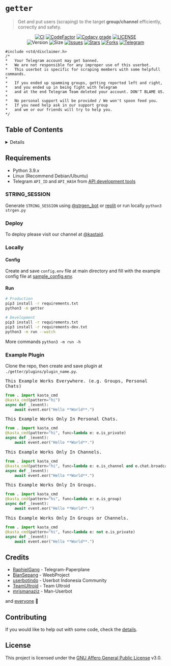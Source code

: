 # `getter`

> Get and put users (scraping) to the target **group/channel** efficiently, correctly and safety.

<p align="center">
    <a href="https://github.com/kastaid/getter/actions/workflows/ci.yml"><img alt="CI" src="https://img.shields.io/github/workflow/status/kastaid/getter/CI?logo=github&label=CI" /></a>
    <a href="https://www.codefactor.io/repository/github/kastaid/getter"><img alt="CodeFactor" src="https://www.codefactor.io/repository/github/kastaid/getter/badge" /></a>
    <a href="https://app.codacy.com/gh/kastaid/getter/dashboard"><img alt="Codacy grade" src="https://img.shields.io/codacy/grade/2f86ed8f8534424c8d4cdaa197dc5ce2?logo=codacy" /></a>
    <a href="https://github.com/kastaid/getter/blob/main/LICENSE"><img alt="LICENSE" src="https://img.shields.io/github/license/kastaid/getter" /></a>
    <br>
    <img alt="Version" src="https://img.shields.io/github/manifest-json/v/kastaid/getter" />
    <img alt="Size" src="https://img.shields.io/github/repo-size/kastaid/getter" />
    <a href="https://github.com/kastaid/getter/issues"><img alt="Issues" src="https://img.shields.io/github/issues/kastaid/getter" /></a>
    <a href="https://github.com/kastaid/getter/stargazers"><img alt="Stars" src="https://img.shields.io/github/stars/kastaid/getter" /></a>
    <a href="https://github.com/kastaid/getter/network/members"><img alt="Forks" src="https://img.shields.io/github/forks/kastaid/getter" /></a>
    <a href="https://telegram.me/kastaid"><img alt="Telegram" src="https://img.shields.io/badge/kastaid-blue?logo=telegram" /></a>
</p>

```
#include <std/disclaimer.h>
/*
*   Your Telegram account may get banned.
*   We are not responsible for any improper use of this userbot.
*   This userbot is specific for scraping members with some helpfull commands.
*
*   If you ended up spamming groups, getting reported left and right,
*   and you ended up in being fight with Telegram
*   and at the end Telegram Team deleted your account. DON'T BLAME US.
*
*   No personal support will be provided / We won't spoon feed you.
*   If you need help ask in our support group 
*   and we or our friends will try to help you.
*/
```

## Table of Contents

<details>
<summary>Details</summary>

- [Requirements](#requirements)
  - [STRING_SESSION](#string_session)
  - [Deploy](#deploy)
  - [Locally](#locally)
    - [Config](#config)
    - [Run](#run)
  - [Example Plugin](#example-plugin)
- [Credits](#credits)
- [Contributing](#contributing)
- [License](#license)

</details>

## Requirements

- Python 3.9.x
- Linux (Recommend Debian/Ubuntu)
- Telegram `API_ID` and `API_HASH` from [API development tools](https://my.telegram.org)

### STRING_SESSION

Generate `STRING_SESSION` using [@strgen_bot](https://telegram.me/strgen_bot) or [replit](https://replit.com/@notudope/strgen) or run locally `python3 strgen.py`

### Deploy

To deploy please visit our channel at [@kastaid](https://telegram.me/kastaid).

### Locally

#### Config

Create and save `config.env` file at main directory and fill with the example config file at [sample_config.env](https://github.com/kastaid/getter/blob/main/sample_config.env).

#### Run

```sh
# Production
pip3 install -r requirements.txt
python3 -m getter

# Development
pip3 install -r requirements.txt
pip3 install -r requirements-dev.txt
python3 -m run --watch
```

More commands `python3 -m run -h`

### Example Plugin

Clone the repo, then create and save plugin at `./getter/plugins/plugin_name.py`.

<kbd>This Example Works Everywhere. (e.g. Groups, Personal Chats)</kbd>
```python
from . import kasta_cmd
@kasta_cmd(pattern="hi")
async def _(event):
    await event.eor("Hello **World**.")
```

<kbd>This Example Works Only In Personal Chats.</kbd>
```python
from . import kasta_cmd
@kasta_cmd(pattern="hi", func=lambda e: e.is_private)
async def _(event):
    await event.eor("Hello **World**.")
```

<kbd>This Example Works Only In Channels.</kbd>
```python
from . import kasta_cmd
@kasta_cmd(pattern="hi", func=lambda e: e.is_channel and e.chat.broadcast)
async def _(event):
    await event.eor("Hello **World**.")
```

<kbd>This Example Works Only In Groups.</kbd>
```python
from . import kasta_cmd
@kasta_cmd(pattern="hi", func=lambda e: e.is_group)
async def _(event):
    await event.eor("Hello **World**.")
```

<kbd>This Example Works Only In Groups or Channels.</kbd>
```python
from . import kasta_cmd
@kasta_cmd(pattern="hi", func=lambda e: not e.is_private)
async def _(event):
    await event.eor("Hello **World**.")
```

## Credits

* [RaphielGang](https://github.com/RaphielGang) - Telegram-Paperplane
* [BianSepang](https://github.com/BianSepang) - WeebProject
* [userbotindo](https://github.com/userbotindo) - Userbot Indonesia Community
* [TeamUltroid](https://github.com/TeamUltroid) - Team Ultroid
* [mrismanaziz](https://github.com/mrismanaziz) - Man-Userbot

and [everyone](https://github.com/kastaid/getter/graphs/contributors) 🦄

## Contributing

If you would like to help out with some code, check the [details](https://github.com/kastaid/getter/blob/main/docs/CONTRIBUTING.md).

## License

This project is licensed under the [GNU Affero General Public License](https://github.com/kastaid/getter/blob/main/LICENSE) v3.0.
